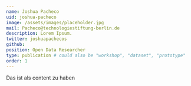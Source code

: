 ```yaml
---
name: Joshua Pacheco
uid: joshua-pacheco
image: /assets/images/placeholder.jpg
mail: Pacheco@technologiestiftung-berlin.de
description: Lorem Ipsum.
twitter: joshuapachecos
github:
position: Open Data Researcher
type: publication # could also be "workshop", "dataset", "prototype"
order: 1
---
```



Das ist als content zu haben
